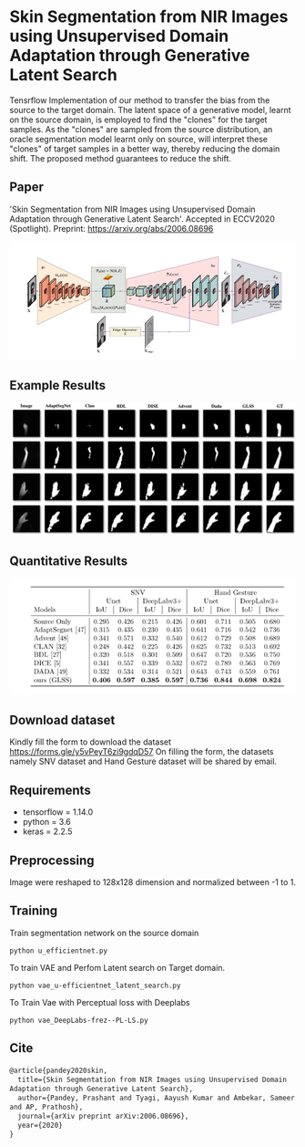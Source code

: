 # Skin Segmentation from NIR Images using Unsupervised Domain Adaptation through Generative Latent Search
Tensrflow Implementation of our method  to transfer the bias from the source to the target domain. The latent space of a generative model, learnt on the source domain, is employed to find the "clones" for the target samples. As the "clones" are sampled from the source distribution, an oracle segmentation model learnt only on source, will interpret these "clones" of target samples in a better way, thereby reducing the domain shift. The proposed method guarantees to reduce the shift.

## Paper
'Skin Segmentation from NIR Images using Unsupervised Domain Adaptation through Generative Latent Search'.
Accepted in ECCV2020 (Spotlight). 
Preprint: https://arxiv.org/abs/2006.08696

![](images/arch.png)

## Example Results
![](images/image_grid.png)

## Quantitative Results
<div style="text-align:center"><img src="images/Baseline_GLSS.png" /></div>

## Download dataset
Kindly fill the form to download the dataset 
https://forms.gle/y5vPeyT6zi9gdqD57
On filling the form, the datasets namely SNV dataset and Hand Gesture dataset will be shared by email.

## Requirements 
- tensorflow = 1.14.0
- python = 3.6
- keras = 2.2.5


## Preprocessing 
Image were reshaped to 128x128 dimension and normalized between -1 to 1. 

## Training 

Train segmentation network on the source domain 
```
python u_efficientnet.py
```

To train VAE and Perfom Latent search on Target domain. 
```
python vae_u-efficientnet_latent_search.py
```
To Train Vae with Perceptual loss with Deeplabs

```
python vae_DeepLabs-frez--PL-LS.py
```

## Cite
```
@article{pandey2020skin,
  title={Skin Segmentation from NIR Images using Unsupervised Domain Adaptation through Generative Latent Search},
  author={Pandey, Prashant and Tyagi, Aayush Kumar and Ambekar, Sameer and AP, Prathosh},
  journal={arXiv preprint arXiv:2006.08696},
  year={2020}
}
```


